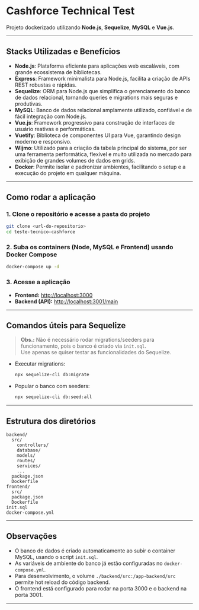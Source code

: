 # Cashforce Technical Test

Projeto dockerizado utilizando **Node.js**, **Sequelize**, **MySQL** e **Vue.js**.

---

## Stacks Utilizadas e Benefícios

- **Node.js**: Plataforma eficiente para aplicações web escaláveis, com grande ecossistema de bibliotecas.
- **Express**: Framework minimalista para Node.js, facilita a criação de APIs REST robustas e rápidas.
- **Sequelize**: ORM para Node.js que simplifica o gerenciamento do banco de dados relacional, tornando queries e migrations mais seguras e produtivas.
- **MySQL**: Banco de dados relacional amplamente utilizado, confiável e de fácil integração com Node.js.
- **Vue.js**: Framework progressivo para construção de interfaces de usuário reativas e performáticas.
- **Vuetify**: Biblioteca de componentes UI para Vue, garantindo design moderno e responsivo.
- **Wijmo**: Utilizado para a criação da tabela principal do sistema, por ser uma ferramenta performática, flexível e muito utilizada no mercado para exibição de grandes volumes de dados em grids.
- **Docker**: Permite isolar e padronizar ambientes, facilitando o setup e a execução do projeto em qualquer máquina.

---

## Como rodar a aplicação

### 1. Clone o repositório e acesse a pasta do projeto

```sh
git clone <url-do-repositorio>
cd teste-tecnico-cashforce
```

### 2. Suba os containers (Node, MySQL e Frontend) usando Docker Compose

```sh
docker-compose up -d
```

### 3. Acesse a aplicação

- **Frontend:** [http://localhost:3000](http://localhost:3000)
- **Backend (API):** [http://localhost:3001/main](http://localhost:3001/main)

---

## Comandos úteis para Sequelize

> **Obs.:** Não é necessário rodar migrations/seeders para funcionamento, pois o banco é criado via `init.sql`.  
> Use apenas se quiser testar as funcionalidades do Sequelize.

- Executar migrations:
  ```sh
  npx sequelize-cli db:migrate
  ```

- Popular o banco com seeders:
  ```sh
  npx sequelize-cli db:seed:all
  ```

---

## Estrutura dos diretórios

```
backend/
  src/
    controllers/
    database/
    models/
    routes/
    services/
    ...
  package.json
  Dockerfile
frontend/
  src/
  package.json
  Dockerfile
init.sql
docker-compose.yml
```

---

## Observações

- O banco de dados é criado automaticamente ao subir o container MySQL, usando o script `init.sql`.
- As variáveis de ambiente do banco já estão configuradas no `docker-compose.yml`.
- Para desenvolvimento, o volume `./backend/src:/app-backend/src` permite hot reload do código backend.
- O frontend está configurado para rodar na porta 3000 e o backend na porta 3001.

---
